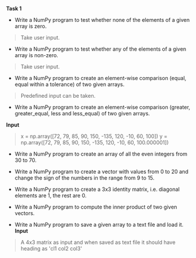 **Task 1**

* Write a NumPy program to test whether none of the elements of a given array is zero.
> Take user input.


* Write a NumPy program to test whether any of the elements of a given array is non-zero.
> Take user input.


* Write a NumPy program to create an element-wise comparison (equal, equal within a tolerance) of two given arrays.
> Predefined input can be taken.


* Write a NumPy program to create an element-wise comparison (greater, greater_equal, less and less_equal) of two given arrays.

**Input**
> x = np.array([72, 79, 85, 90, 150, -135, 120, -10, 60, 100])
> y = np.array([72, 79, 85, 90, 150, -135, 120, -10, 60, 100.000001])

* Write a NumPy program to create an array of all the even integers from 30 to 70.


* Write a NumPy program to create a vector with values from 0 to 20 and change the sign of the numbers in the range from 9 to 15.


* Write a NumPy program to create a 3x3 identity matrix, i.e. diagonal elements are 1, the rest are 0.


* Write a NumPy program to compute the inner product of two given vectors.


* Write a NumPy program to save a given array to a text file and load it.
**Input**
> A 4x3 matrix as input and when saved as text file it should have heading as 'cl1 col2 col3'

